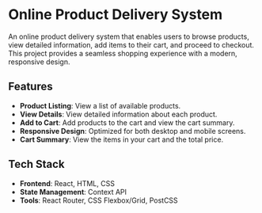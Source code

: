 # Online Product Delivery System

An online product delivery system that enables users to browse products, view detailed information, add items to their cart, and proceed to checkout. This project provides a seamless shopping experience with a modern, responsive design.

## Features

- **Product Listing**: View a list of available products.
- **View Details**: View detailed information about each product.
- **Add to Cart**: Add products to the cart and view the cart summary.
- **Responsive Design**: Optimized for both desktop and mobile screens.
- **Cart Summary**: View the items in your cart and the total price.

## Tech Stack

- **Frontend**: React, HTML, CSS
- **State Management**: Context API
- **Tools**: React Router, CSS Flexbox/Grid, PostCSS


